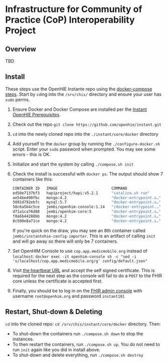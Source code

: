 # Infrastructure for Community of Practice (CoP) Interoperability Project

## Overview 

TBD

## Install

These steps use the OpenHIE Instante repo using the [docker-compose steps](https://github.com/openhie/instant/tree/master/core/docker). Start by `cd`ing into the `/srv/chis/` directory and ensure your user has `sudo` perms.

1. Ensure Docker and Docker Compose are installed per the [Instant OpenHIE Prerequisites](https://github.com/openhie/instant/tree/master/core/docker#prerequisites).
1. Check out the repo `git clone https://github.com/openhie/instant.git`
1. `cd` into the newly cloned repo into the `./instant/core/docker` directory
1. Add yourself to the `docker` group by running the `./configure-docker.sh` script. Enter your `sudo` password when prompted. You may see some errors - this is OK.
1. Initialize and start the system by calling `./compose.sh init`
1. Check the install is successful with `docker ps`. The output should show 7 containers like this:
 
    ```bash
    CONTAINER ID   IMAGE                        COMMAND                  CREATED              STATUS              PORTS                                                                                        NAMES
    ed50e7137bf3   hapiproject/hapi:v5.2.1      "catalina.sh run"        27 seconds ago       Up 23 seconds       0.0.0.0:3447->8080/tcp                                                                       hapi-fhir
    ae54bed90fbc   mongo:4.2                    "docker-entrypoint.s…"   29 seconds ago       Up 25 seconds       0.0.0.0:27017->27017/tcp                                                                     mongo-1
    5091d792ebfc   mysql:5.7                    "docker-entrypoint.s…"   30 seconds ago       Up 26 seconds       0.0.0.0:3306->3306/tcp, 33060/tcp                                                            hapi-mysql
    58c6a5b4c5ce   jembi/openhim-console:1.14   "/docker-entrypoint.…"   30 seconds ago       Up 26 seconds       0.0.0.0:9000->80/tcp                                                                         openhim-console
    d71a1ca76d88   jembi/openhim-core:5         "docker-entrypoint.s…"   30 seconds ago       Up 27 seconds       0.0.0.0:5000-5001->5000-5001/tcp, 0.0.0.0:5050-5052->5050-5052/tcp, 0.0.0.0:8080->8080/tcp   openhim-core
    f8a6b44288bb   mongo:4.2                    "docker-entrypoint.s…"   About a minute ago   Up About a minute   27017/tcp                                                                                    mongo-2
    8c500e8a71ce   mongo:4.2                    "docker-entrypoint.s…"   About a minute ago   Up About a minute   27017/tcp                                                                                    mongo-3
    ``` 
   If you're quick on the draw, you may see an 8th container called `jembi/instantohie-config-importer`. This is an artifact of calling `init` and will go away so there will only be 7 containers.
1. Set OpenHIM Console to use `cop.app.medicmobile.org` instead of `localhost`: `docker exec -it openhim-console sh -c "sed -i 's/localhost/cop.app.medicmobile.org/g' config/default.json"`
1. Visit [the heartbeat URL](https://cop.app.medicmobile.org:8080/heartbeat) and accept the self signed certificate. This is required for the next step as the console will fail to do a `POST` to the FHIR core unless the certificate is accepted first.
1. Finally, you should be to log in on the [FHIR admin console](cop.app.medicmobile.org:9000) with username `root@openhim.org` and password `instant101`

## Restart, Shut-down & Deleting

`cd` into the cloned repo: `cd /srv/chis/instant/core/docker` directory. Then:

* To shut-down the containers run `./compose.sh down` to stop the instances.
* To then restart the containers, run `./compose.sh up`. You do not need to run `init` again like you did in install above.
* To shut-down and delete everything, run `./compose.sh destroy`

